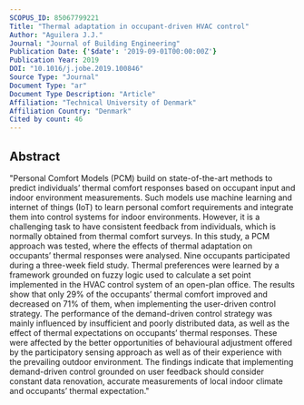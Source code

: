 ```yaml
---
SCOPUS_ID: 85067799221
Title: "Thermal adaptation in occupant-driven HVAC control"
Author: "Aguilera J.J."
Journal: "Journal of Building Engineering"
Publication Date: {'$date': '2019-09-01T00:00:00Z'}
Publication Year: 2019
DOI: "10.1016/j.jobe.2019.100846"
Source Type: "Journal"
Document Type: "ar"
Document Type Description: "Article"
Affiliation: "Technical University of Denmark"
Affiliation Country: "Denmark"
Cited by count: 46
---
```


## Abstract
"Personal Comfort Models (PCM) build on state-of-the-art methods to predict individuals’ thermal comfort responses based on occupant input and indoor environment measurements. Such models use machine learning and internet of things (IoT) to learn personal comfort requirements and integrate them into control systems for indoor environments. However, it is a challenging task to have consistent feedback from individuals, which is normally obtained from thermal comfort surveys. In this study, a PCM approach was tested, where the effects of thermal adaptation on occupants’ thermal responses were analysed. Nine occupants participated during a three-week field study. Thermal preferences were learned by a framework grounded on fuzzy logic used to calculate a set point implemented in the HVAC control system of an open-plan office. The results show that only 29% of the occupants’ thermal comfort improved and decreased on 71% of them, when implementing the user-driven control strategy. The performance of the demand-driven control strategy was mainly influenced by insufficient and poorly distributed data, as well as the effect of thermal expectations on occupants’ thermal responses. These were affected by the better opportunities of behavioural adjustment offered by the participatory sensing approach as well as of their experience with the prevailing outdoor environment. The findings indicate that implementing demand-driven control grounded on user feedback should consider constant data renovation, accurate measurements of local indoor climate and occupants’ thermal expectation."
